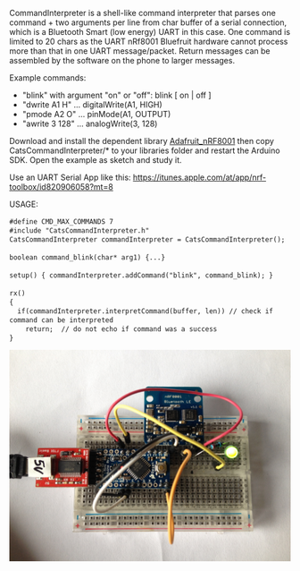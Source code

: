 CommandInterpreter is a shell-like command interpreter that parses one 
command + two arguments per line from char buffer of a serial connection,
which is a Bluetooth Smart (low energy) UART in this case.
One command is limited to 20 chars as the UART nRf8001 Bluefruit hardware cannot process more
than that in one UART message/packet. Return messages can be assembled by the
software on the phone to larger messages.

Example commands:
  * "blink" with argument "on" or "off": blink [ on | off ]
  * "dwrite A1 H"  ... digitalWrite(A1, HIGH)
  * "pmode A2 O"   ... pinMode(A1, OUTPUT)
  * "awrite 3 128" ... analogWrite(3, 128)

Download and install the dependent library [Adafruit_nRF8001](http://github.com/adafruit/Adafruit_nRF8001)
then copy CatsCommandInterpreter/* to your libraries folder and restart the 
Arduino SDK. Open the example as sketch and study it.

Use an UART Serial App like this: https://itunes.apple.com/at/app/nrf-toolbox/id820906058?mt=8

USAGE:

    #define CMD_MAX_COMMANDS 7
    #include "CatsCommandInterpreter.h"
    CatsCommandInterpreter commandInterpreter = CatsCommandInterpreter();

    boolean command_blink(char* arg1) {...}
    
    setup() { commandInterpreter.addCommand("blink", command_blink); }
    
    rx() 
    {
      if(commandInterpreter.interpretCommand(buffer, len)) // check if command can be interpreted
        return;  // do not echo if command was a success
    }

![](https://raw.githubusercontent.com/katzlbt/arduino-bluetooth-commander/master/pictures/ArduinoProBluefruit.jpg)
